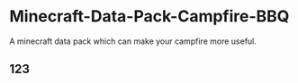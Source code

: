 # Minecraft-Data-Pack-Campfire-BBQ
A minecraft data pack which can make your campfire more useful.


## 123
